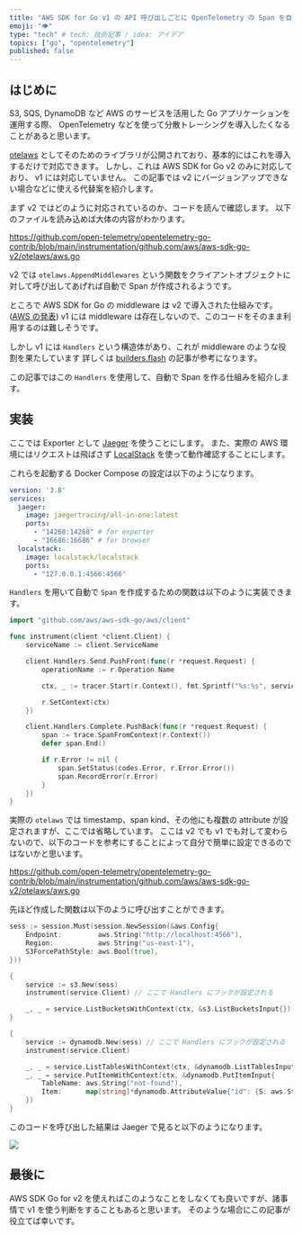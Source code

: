 ```yaml
---
title: "AWS SDK for Go v1 の API 呼び出しごとに OpenTelemetry の Span を自動で作成する"
emoji: "👁️"
type: "tech" # tech: 技術記事 / idea: アイデア
topics: ["go", "opentelemetry"]
published: false
---
```


## はじめに

S3, SQS, DynamoDB など AWS のサービスを活用した Go アプリケーションを運用する際、 OpenTelemetry などを使って分散トレーシングを導入したくなることがあると思います。

[otelaws](https://pkg.go.dev/go.opentelemetry.io/contrib/instrumentation/github.com/aws/aws-sdk-go-v2/otelaws) としてそのためのライブラリが公開されており、基本的にはこれを導入するだけで対応できます。
しかし、これは AWS SDK for Go v2 のみに対応しており、 v1 には対応していません。
この記事では v2 にバージョンアップできない場合などに使える代替案を紹介します。

まず v2 ではどのように対応されているのか、コードを読んで確認します。
以下のファイルを読み込めば大体の内容がわかります。

<https://github.com/open-telemetry/opentelemetry-go-contrib/blob/main/instrumentation/github.com/aws/aws-sdk-go-v2/otelaws/aws.go>

v2 では `otelaws.AppendMiddlewares` という関数をクライアントオブジェクトに対して呼び出してあげれば自動で Span が作成されるようです。

ところで AWS SDK for Go の middleware は v2 で導入された仕組みです。 ([AWS の発表](https://aws.amazon.com/jp/about-aws/whats-new/2021/01/aws-sdk-for-go-version-2-now-generally-available/))
v1 には middleware は存在しないので、このコードをそのまま利用するのは難しそうです。

しかし v1 には `Handlers` という構造体があり、これが middleware のような役割を果たしています
詳しくは [builders.flash](https://aws.amazon.com/jp/builders-flash/202206/backstage-aws-sdk-02/?awsf.filter-name=*all) の記事が参考になります。

この記事ではこの `Handlers` を使用して、自動で Span を作る仕組みを紹介します。

## 実装

ここでは Exporter として [Jaeger](https://www.jaegertracing.io/) を使うことにします。
また、実際の AWS 環境にはリクエストは飛ばさず [LocalStack](https://github.com/localstack/localstack) を使って動作確認することにします。

これらを起動する Docker Compose の設定は以下のようになります。

```yml
version: '3.8'
services:
  jaeger:
    image: jaegertracing/all-in-one:latest
    ports:
      - "14268:14268" # for exporter
      - "16686:16686" # for browser
  localstack:
    image: localstack/localstack
    ports:
      - "127.0.0.1:4566:4566"
```

`Handlers` を用いて自動で `Span` を作成するための関数は以下のように実装できます。

```go
import "github.com/aws/aws-sdk-go/aws/client"

func instrument(client *client.Client) {
	serviceName := client.ServiceName

	client.Handlers.Send.PushFront(func(r *request.Request) {
		operationName := r.Operation.Name

		ctx, _ := tracer.Start(r.Context(), fmt.Sprintf("%s:%s", serviceName, operationName))

		r.SetContext(ctx)
	})

	client.Handlers.Complete.PushBack(func(r *request.Request) {
		span := trace.SpanFromContext(r.Context())
		defer span.End()

		if r.Error != nil {
			span.SetStatus(codes.Error, r.Error.Error())
			span.RecordError(r.Error)
		}
	})
}
```

実際の `otelaws` では timestamp、span kind、その他にも複数の attribute が設定されますが、ここでは省略しています。
ここは v2 でも v1 でも対して変わらないので、以下のコードを参考にすることによって自分で簡単に設定できるのではないかと思います。

<https://github.com/open-telemetry/opentelemetry-go-contrib/blob/main/instrumentation/github.com/aws/aws-sdk-go-v2/otelaws/aws.go>

先ほど作成した関数は以下のように呼び出すことができます。

```go
sess := session.Must(session.NewSession(&aws.Config{
	Endpoint:         aws.String("http://localhost:4566"),
	Region:           aws.String("us-east-1"),
	S3ForcePathStyle: aws.Bool(true),
}))

{
	service := s3.New(sess)
	instrument(service.Client) // ここで Handlers にフックが設定される

	_, _ = service.ListBucketsWithContext(ctx, &s3.ListBucketsInput{})
}

{
	service := dynamodb.New(sess) // ここで Handlers にフックが設定される
	instrument(service.Client)

	_, _ = service.ListTablesWithContext(ctx, &dynamodb.ListTablesInput{})
	_, _ = service.PutItemWithContext(ctx, &dynamodb.PutItemInput{
		TableName: aws.String("not-found"),
		Item:      map[string]*dynamodb.AttributeValue{"id": {S: aws.String("1")}},
	})
}
```

このコードを呼び出した結果は Jaeger で見ると以下のようになります。

![](https://storage.googleapis.com/zenn-user-upload/d6c1455e6d88-20221016.png)

## 最後に

AWS SDK Go for v2 を使えればこのようなことをしなくても良いですが、諸事情で v1 を使う判断をすることもあると思います。
そのような場合にこの記事が役立てば幸いです。
